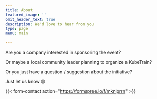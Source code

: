 ```yaml
---
title: About
featured_image: ''
omit_header_text: true
description: We'd love to hear from you
type: page
menu: main

---
```


Are you a company interested in sponsoring the event?

Or maybe a local community leader planning to organize a KubeTrain?

Or you just have a question / suggestion about the initiative?

Just let us know 😄

{{< form-contact action="https://formspree.io/f/mknlprrn"  >}}
